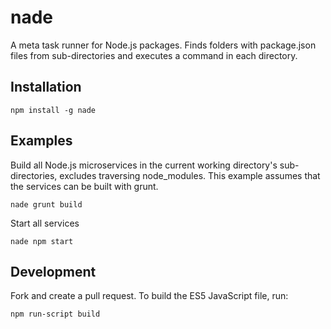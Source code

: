 nade
====

A meta task runner for Node.js packages. Finds folders with package.json files from sub-directories and executes a command in each directory.

Installation
------------

```
npm install -g nade
```

Examples
--------

Build all Node.js microservices in the current working directory's sub-directories, excludes traversing node_modules. This example assumes that the services can be built with grunt.
```
nade grunt build
```

Start all services
```
nade npm start
```

Development
--------

Fork and create a pull request. To build the ES5 JavaScript file, run:

```
npm run-script build
```

